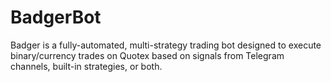 # BadgerBot
Badger is a fully-automated, multi-strategy trading bot designed to execute binary/currency trades on Quotex based on signals from Telegram channels, built-in strategies, or both.
